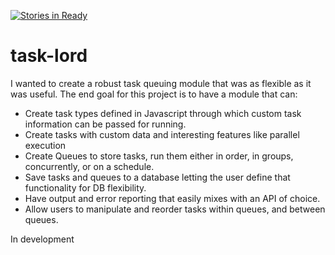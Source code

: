 [![Stories in Ready](https://badge.waffle.io/Johnhhorton/task-lord.svg?label=ready&title=Ready)](http://waffle.io/Johnhhorton/task-lord)

# task-lord

I wanted to create a robust task queuing module that was as flexible as it was useful.  The end goal for this project
is to have a module that can:
* Create task types defined in Javascript through which custom task information can be passed for running.
* Create tasks with custom data and interesting features like parallel execution
* Create Queues to store tasks, run them either in order, in groups, concurrently, or on a schedule. 
* Save tasks and queues to a database letting the user define that functionality for DB flexibility.
* Have output and error reporting that easily mixes with an API of choice.
* Allow users to manipulate and reorder tasks within queues, and between queues.


In development
